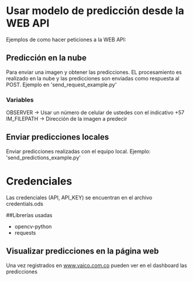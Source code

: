 # Usar modelo de predicción desde la WEB API
Ejemplos de como hacer peticiones a la WEB API:

## Predicción en la nube 
Para enviar una imagen y obtener las predicciones. EL procesamiento es realizado en la nube y las predicciones son enviadas como respuesta al POST.
Ejemplo en 'send_request_example.py'

### Variables 
OBSERVER -> Usar un número de celular de ustedes con el indicativo +57 
IM_FILEPATH -> Dirección de la imagen a predecir

## Enviar predicciones locales
Enviar predicciones realizadas con el equipo local. Ejemplo: 'send_predictions_example.py'


# Credenciales
Las credenciales (API, API_KEY) se encuentran en el archivo credentials.ods

##Librerías usadas
- opencv-python
- requests

## Visualizar predicciones en la página web
Una vez registrados en www.vaico.com.co pueden ver en el dashboard las predicciones


